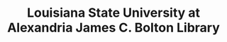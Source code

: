 ---
layout: repo
title: "Louisiana State University at Alexandria James C. Bolton Library"
id: 24777
permalink: repos/24777/
---